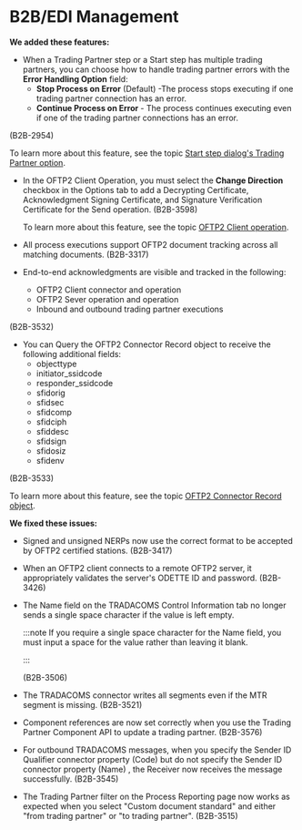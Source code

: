# B2B/EDI Management 

<head>
  <meta name="guidename" content="Release Notes"/>
  <meta name="context" content="GUID-d5696240-2082-4ba5-9963-e3abec191b3a"/>
</head>


**We added these features:**
- When a Trading Partner step or a Start step has multiple trading partners, you can choose how to handle trading partner errors with the **Error Handling Option** field:
  - **Stop Process on Error** (Default) -The process stops executing if one trading partner connection has an error.
  - **Continue Process on Error** - The process continues executing even if one of the trading partner connections has an error.

(B2B-2954)

  To learn more about this feature, see the topic [Start step dialog's Trading Partner option](/docs/Atomsphere/Integration/Process%20building/r-atm-Start_Shape_dialogs_Trading_Partner_option_0ddc68ec-862f-45e2-a20b-bb3398e73b4b.md).

- In the OFTP2 Client Operation, you must select the **Change Direction** checkbox in the Options tab to add a Decrypting Certificate, Acknowledgment Signing Certificate, and Signature Verification Certificate for the Send operation. (B2B-3598)

  To learn more about this feature, see the topic [OFTP2 Client operation](/docs/Atomsphere/Integration/Connectors/int-OFTP2_client_operation_a56473ee-12be-4346-9e19-03fb469c56fa.md).

- All process executions support OFTP2 document tracking across all matching documents. (B2B-3317)

- End-to-end acknowledgments are visible and tracked in the following:
  - OFTP2 Client connector and operation
  - OFTP2 Sever operation and operation
  - Inbound and outbound trading partner executions

(B2B-3532)

- You can Query the OFTP2 Connector Record object to receive the following additional fields:
  - objecttype
  - initiator_ssidcode
  - responder_ssidcode
  - sfidorig
  - sfidsec
  - sfidcomp
  - sfidciph
  - sfiddesc
  - sfidsign
  - sfidosiz
  - sfidenv

 (B2B-3533)

  To learn more about this feature, see the topic [OFTP2 Connector Record object](/docs/Atomsphere/Integration/Connectors/int-OFTP2_client_operation_a56473ee-12be-4346-9e19-03fb469c56fa.md).

**We fixed these issues:**

- Signed and unsigned NERPs now use the correct format to be accepted by OFTP2 certified stations. (B2B-3417)

- When an OFTP2 client connects to a remote OFTP2 server, it appropriately validates the server's ODETTE ID and password. (B2B-3426)

- The Name field on the TRADACOMS Control Information tab no longer sends a single space character if the value is left empty.

    :::note If you require a single space character for the Name field, you must input a space for the value rather than leaving it blank.
    
    :::

  (B2B-3506)

- The TRADACOMS connector writes all segments even if the MTR segment is missing. (B2B-3521)
- Component references are now set correctly when you use the Trading Partner Component API to update a trading partner. (B2B-3576)

- For outbound TRADACOMS messages, when you specify the Sender ID Qualifier connector property (Code) but do not specify the Sender ID connector property (Name) , the Receiver now receives the message successfully. (B2B-3545) 

- The Trading Partner filter on the Process Reporting page now works as expected when you select "Custom document standard" and either "from trading partner" or "to trading partner". (B2B-3515) 